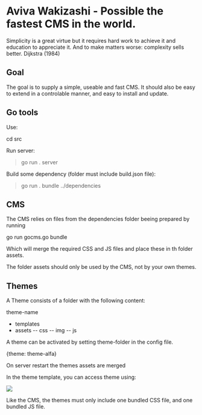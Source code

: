 # Aviva Wakizashi - Possible the fastest CMS in the world.

Simplicity is a great virtue but it requires hard work to achieve it and 
education to appreciate it. And to make matters worse: complexity sells better.
    Dijkstra (1984)


## Goal

The goal is to supply a simple, useable and fast CMS. It should also be easy to extend
in a controlable manner, and easy to install and update.


## Go tools

Use:

cd src

Run server:

> go run . server

Build some dependency (folder must include build.json file):

> go run . bundle ../dependencies



## CMS

The CMS relies on files from the dependencies folder beeing prepared by running 

go run gocms.go bundle

Which will merge the required CSS and JS files and place these in th folder assets.

The folder assets should only be used by the CMS, not by your own themes.


## Themes

A Theme consists of a folder with the following content:

theme-name
- templates
- assets
-- css
-- img
-- js

A theme can be activated by setting theme-folder in the config file.

{theme: theme-alfa}

On server restart the themes assets are merged

In the theme template, you can access theme using:

<img src="/themes/alfa/assets/img/img.png">

Like the CMS, the themes must only include one bundled CSS file, and one bundled JS file.






